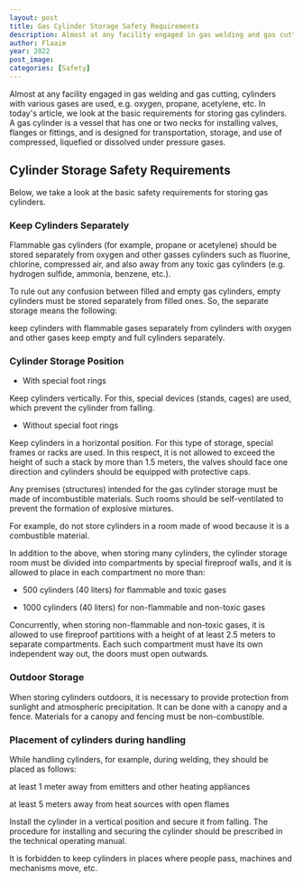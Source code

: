 ```yaml
---
layout: post
title: Gas Cylinder Storage Safety Requirements
description: Almost at any facility engaged in gas welding and gas cutting, cylinders with various gases are used, e.g. oxygen, propane, acetylene, etc.
author: Flaaim
year: 2022
post_image: 
categories: [Safety]
---
```



Almost at any facility engaged in gas welding and gas cutting, cylinders with various gases are used, e.g. oxygen, propane, acetylene, etc.
In today's article, we look at the basic requirements for storing gas cylinders.
A gas cylinder is a vessel that has one or two necks for installing valves, flanges or fittings, and is designed for transportation, storage, and use of compressed, liquefied or dissolved under pressure gases.

## Cylinder Storage Safety Requirements

Below, we take a look at the basic safety requirements for storing gas cylinders.

### Keep Cylinders Separately

Flammable gas cylinders (for example, propane or acetylene) should be stored separately from oxygen and other gasses cylinders such as fluorine, chlorine, compressed air, and also away from any toxic gas cylinders (e.g. hydrogen sulfide, ammonia, benzene, etc.).

To rule out any confusion between filled and empty gas cylinders, empty cylinders must be stored separately from filled ones.
So, the separate storage means the following:

keep cylinders with flammable gases separately from cylinders with oxygen and other gases
keep empty and full cylinders separately.






### Cylinder Storage Position

- With special foot rings

Keep cylinders vertically. For this, special devices (stands, cages) are used, which prevent the cylinder from falling.

- Without special foot rings

Keep cylinders in a horizontal position. For this type of storage, special frames or racks are used. In this respect, it is not allowed to exceed the height of such a stack by more than 1.5 meters, the valves should face one direction and cylinders should be equipped with protective caps.

Any premises (structures) intended for the gas cylinder storage must be made of incombustible materials. Such rooms should be self-ventilated to prevent the formation of explosive mixtures.

For example, do not store cylinders in a room made of wood because it is a combustible material.

In addition to the above, when storing many cylinders, the cylinder storage room must be divided into compartments by special fireproof walls, and it is allowed to place in each compartment no more than:


- 500 cylinders (40 liters) for flammable and toxic gases

- 1000 cylinders (40 liters) for non-flammable and non-toxic gases

Concurrently, when storing non-flammable and non-toxic gases, it is allowed to use fireproof partitions with a height of at least 2.5 meters to separate compartments. Each such compartment must have its own independent way out, the doors must open outwards.









### Outdoor Storage







When storing cylinders outdoors, it is necessary to provide protection from sunlight and atmospheric precipitation. It can be done with a canopy and a fence. Materials for a canopy and fencing must be non-combustible.











### Placement of cylinders during handling







While handling cylinders, for example, during welding, they should be placed as follows:







at least 1 meter away from emitters and other heating appliances



at least 5 meters away from heat sources with open flames







Install the cylinder in a vertical position and secure it from falling. The procedure for installing and securing the cylinder should be prescribed in the technical operating manual.





It is forbidden to keep cylinders in places where people pass, machines and mechanisms move, etc.
